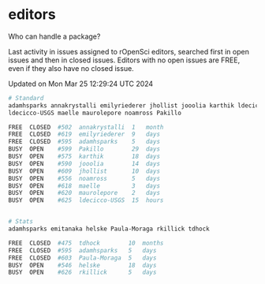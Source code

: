 # editors

Who can handle a package?

Last activity in issues assigned to rOpenSci editors, searched first in open
issues and then in closed issues. Editors with no open issues are FREE, even if
they also have no closed issue.


Updated on Mon Mar 25 12:29:24 UTC 2024

```bash
# Standard
adamhsparks annakrystalli emilyriederer jhollist jooolia karthik ldecicco
ldecicco-USGS maelle maurolepore noamross Pakillo

FREE  CLOSED  #502  annakrystalli  1   month
FREE  CLOSED  #619  emilyriederer  9   days
FREE  CLOSED  #595  adamhsparks    5   days
BUSY  OPEN    #599  Pakillo        29  days
BUSY  OPEN    #575  karthik        18  days
BUSY  OPEN    #590  jooolia        14  days
BUSY  OPEN    #609  jhollist       10  days
BUSY  OPEN    #556  noamross       5   days
BUSY  OPEN    #618  maelle         3   days
BUSY  OPEN    #620  maurolepore    2   days
BUSY  OPEN    #625  ldecicco-USGS  15  hours


# Stats
adamhsparks emitanaka helske Paula-Moraga rkillick tdhock

FREE  CLOSED  #475  tdhock        10  months
FREE  CLOSED  #595  adamhsparks   5   days
FREE  CLOSED  #603  Paula-Moraga  5   days
BUSY  OPEN    #546  helske        18  days
BUSY  OPEN    #626  rkillick      5   days
```
